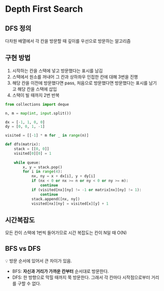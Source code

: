 # Depth First Search

## DFS 정의

다차원 배열에서 각 칸을 방문할 때 깊이를 우선으로 방문하는 알고리즘

## 구현 방법

1. 시작하는 칸을 스택에 넣고 방문했다는 표시를 남김
2. 스택에서 원소를 꺼내어 그 칸과 상하좌우 인접한 칸에 대해 3번을 진행
3. 해당 칸을 이전에 방문했다면 pass, 처음으로 방문했다면 방문했다는 표시를 남기고 해당 칸을 스택에 삽입
4. 스택이 빌 때까지 2번 반복

```python
from collections import deque

n, m = map(int, input.split())

dx = [-1, 1, 0, 0]
dy = [0, 0, 1, -1]

visited = [[-1] * m for _ in range(n)]

def dfs(matrix):
	stack = [[0, 0]]
	visited[0][0] = 1
	
	while queue:
		x, y = stack.pop()
		for i in range(4):
			nx, ny = x + dx[i], y + dy[i]
			if (nx < 0 or nx >= n or ny < 0 or ny >= m):
				continue
			if (visited[nx][ny] != -1 or matrix[nx][ny] != 1):
				continue
			stack.append([nx, ny])
			visited[nx][ny] = visited[x][y] + 1
```

## 시간복잡도

모든 칸이 스택에 1번씩 들어가므로 시간 복잡도는 칸이 N일 때 O(N)

## BFS vs DFS

💡 방문 순서에 있어서 큰 차이가 있음.

- BFS: **자신과 거리가 가까운 칸부터** 순서대로 방문한다.
- DFS: 한 방향으로 막힐 때까지 쭉 방문한다. 그래서 각 칸마다 시작점으로부터 거리를 구할 수 없다.